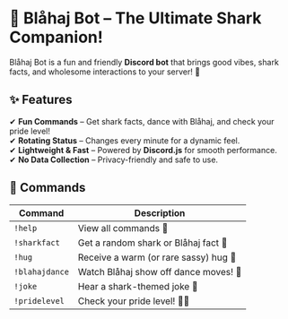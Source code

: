 # 🦈 Blåhaj Bot – The Ultimate Shark Companion!

Blåhaj Bot is a fun and friendly **Discord bot** that brings good vibes, shark facts, and wholesome interactions to your server! 🌊

## ✨ Features
✔ **Fun Commands** – Get shark facts, dance with Blåhaj, and check your pride level!  
✔ **Rotating Status** – Changes every minute for a dynamic feel.  
✔ **Lightweight & Fast** – Powered by **Discord.js** for smooth performance.  
✔ **No Data Collection** – Privacy-friendly and safe to use.  

## 🔧 Commands
| Command          | Description |
|-----------------|-------------|
| `!help`         | View all commands 📃 |
| `!sharkfact`    | Get a random shark or Blåhaj fact 🤔 |
| `!hug`          | Receive a warm (or rare sassy) hug 🤗 |
| `!blahajdance`  | Watch Blåhaj show off dance moves! 🕺 |
| `!joke`         | Hear a shark-themed joke 🤣 |
| `!pridelevel`   | Check your pride level! 🏳️‍🌈 |
